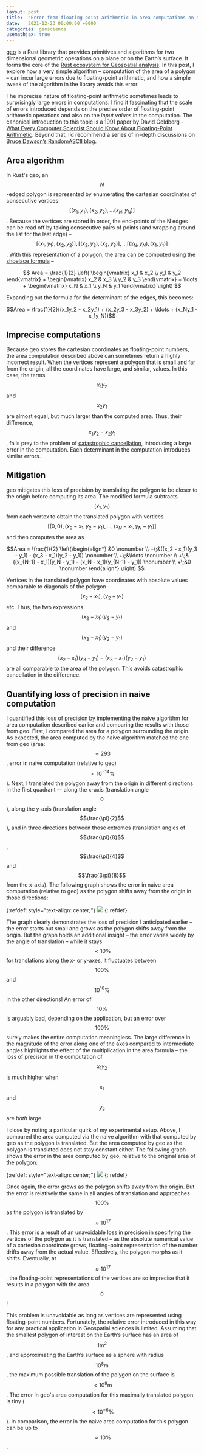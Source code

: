 ```yaml
---
layout: post
title:  "Error from floating-point arithmetic in area computations on the Earth’s surface"
date:   2021-12-23 00:00:00 +0000
categories: geoscience
usemathjax: true
---
```


[geo][lib-geo] is a Rust library that provides primitives and algorithms for two dimensional geometric operations on a plane or on the Earth’s surface. It forms the core of the [Rust ecosystem for Geospatial analysis][georust-org]. In this post, I explore how a very simple algorithm – computation of the area of a polygon – can incur large errors due to floating-point arithmetic, and how a simple tweak of the algorithm in the library avoids this error.

The imprecise nature of floating-point arithmetic sometimes leads to surprisingly large errors in computations. I find it fascinating that the scale of errors introduced depends on the precise order of floating-point arithmetic operations and also on the _input values_ in the computation. The canonical introduction to this topic is a 1991 paper by David Goldberg - [What Every Computer Scientist Should Know About Floating-Point Arithmetic][acm-goldberg]. Beyond that, I’d recommend a series of in-depth discussions on [Bruce Dawson’s RandomASCII blog][randomascii-fp].

## Area algorithm

In Rust's geo, an $$N$$-edged polygon is represented by enumerating the cartesian coordinates of consecutive vertices: $$[(x_1, y_1), (x_2, y_2), … (x_N, y_N)]$$. Because the vertices are stored in order, the end-points of the N edges can be read off by taking consecutive pairs of points (and wrapping around the list for the last edge) –  $$[(x_1, y_1), (x_2, y_2)], [(x_2, y_2), (x_3, y_3)], … [(x_N, y_N), (x_1, y_1)]$$. With this representation of a polygon, the area can be computed using the [shoelace formula][mathworld-polygonarea] –

$$
 Area = \frac{1}{2}
 \left(
    \begin{vmatrix}
    x_1 & x_2 \\
    y_1 & y_2
    \end{vmatrix}
    +
    \begin{vmatrix}
    x_2 & x_3 \\
    y_2 & y_3
    \end{vmatrix}
    +
    \ldots
    +
    \begin{vmatrix}
    x_N & x_1 \\
    y_N & y_1
    \end{vmatrix}
\right)
$$

Expanding out the formula for the determinant of the edges, this becomes:

$$Area = \frac{1}{2}((x_1y_2 - x_2y_1) + (x_2y_3 - x_3y_2) + \ldots + (x_Ny_1 - x_1y_N))$$

## Imprecise computations

Because geo stores the cartesian coordinates as floating-point numbers, the area computation described above can sometimes return a highly incorrect result. When the vertices represent a polygon that is small and far from the origin, all the coordinates have large, and similar, values. In this case, the terms $$x_1y_2$$ and $$x_2y_1$$ are almost equal, but much larger than the computed area. Thus, their difference, $$x_1y_2 - x_2y_1$$, falls prey to the problem of [catastrophic cancellation][wiki-catastrophic-cancellation], introducing a large error in the computation. Each determinant in the computation introduces similar errors.

## Mitigation

geo mitigates this loss of precision by translating the polygon to be closer to the origin before computing its area. The modified formula subtracts $$(x_1, y_1)$$ from each vertex to obtain the translated polygon with vertices $$[(0, 0), (x_2 - x_1, y_2 - y_1), \ldots, (x_N - x_1, y_N - y_1)]$$ and then computes the area as

$$Area = \frac{1}{2} \left(\begin{align*}
                  &0  \nonumber \\
                +\;&((x_2 - x_1)(y_3 - y_1) - (x_3 - x_1)(y_2 - y_1)) \nonumber \\
                +\;&\ldots \nonumber \\
                +\;&((x_{N-1} - x_1)(y_N - y_1) - (x_N - x_1)(y_{N-1} - y_1)) \nonumber \\
                +\;&0 \nonumber
        \end{align*} \right)
$$

Vertices in the translated polygon have coordinates with absolute values comparable to diagonals of the polygon -- $$(x_2 - x_1), (y_2 - y_1)$$ etc. Thus, the two expressions $$(x_2 - x_1)(y_3 - y_1)$$ and $$(x_3 - x_1)(y_2 - y_1)$$ and their difference $$(x_2 - x_1)(y_3 - y_1) - (x_3 - x_1)(y_2 - y_1)$$ are all comparable to the area of the polygon. This avoids catastrophic cancellation in the difference.

## Quantifying loss of precision in naive computation

I quantified this loss of precision by implementing the naive algorithm for area computation described earlier and comparing the results with those from geo. First, I compared the area for a polygon surrounding the origin. As expected, the area computed by the naive algorithm matched the one from geo (area: $$\approx 293$$, error in naive computation (relative to geo) $$\lt 10^{-14}\%$$). Next, I translated the polygon away from the origin in different directions in the first quadrant –- along the x-axis (translation angle $$0$$), along the y-axis (translation angle $$\frac{\pi}{2}$$), and in three directions between those extremes (translation angles of $$\frac{\pi}{8}$$, $$\frac{\pi}{4}$$ and $$\frac{3\pi}{8}$$ from the x-axis). The following graph shows the error in naive area computation (relative to geo) as the polygon shifts away from the origin in those directions:

{:refdef: style="text-align: center;"}
![](/assets/article_images/naive_area_error.svg)
{: refdef}

The graph clearly demonstrates the loss of precision I anticipated earlier – the error starts out small and grows as the polygon shifts away from the origin. But the graph holds an additional insight – the error varies widely by the angle of translation – while it stays $$\lt 10\%$$ for translations along the x- or y-axes, it fluctuates between $$100\%$$ and $$10^{16}\%$$ in the other directions! An error of $$10\%$$ is arguably bad, depending on the application, but an error over $$100\%$$ surely makes the entire computation meaningless. The large difference in the magnitude of the error along one of the axes compared to intermediate angles highlights the effect of the multiplication in the area formula – the loss of precision in the computation of $$x_1y_2$$ is much higher when $$x_1$$ and $$y_2$$ are _both_ large.

I close by noting a particular quirk of my experimental setup. Above, I compared the area computed via the naive algorithm with that computed by geo as the polygon is translated. But the area computed by geo as the polygon is translated does not stay constant either. The following graph shows the error in the area computed by geo, relative to the original area of the polygon:

{:refdef: style="text-align: center;"}
![](/assets/article_images/geo_area_error.svg)
{: refdef}

Once again, the error grows as the polygon shifts away from the origin. But the error is relatively the same in all angles of translation and approaches $$100\%$$ as the polygon is translated by $$\approx 10^{17}$$. This error is a result of an unavoidable loss in precision in specifying the vertices of the polygon as it is translated – as the absolute numerical value of a cartesian coordinate grows, floating-point representation of the number drifts away from the actual value. Effectively, the polygon morphs as it shifts. Eventually, at $$\approx 10^{17}$$, the floating-point representations of the vertices are so imprecise that it results in a polygon with the area $$0$$!

This problem is unavoidable as long as vertices are represented using floating-point numbers. Fortunately, the relative error introduced in this way for any practical application in Geospatial sciences is limited. Assuming that the smallest polygon of interest on the Earth’s surface has an area of $$1 \mathrm{m}^2$$, and approximating the Earth’s surface as a sphere with radius $$10^8 \mathrm{m}$$, the maximum possible translation of the polygon on the surface is $$\lt 10^9 \mathrm{m}$$. The error in geo's area computation for this maximally translated polygon is tiny ($$\lt 10^{-6}\%$$). In comparison, the error in the naive area computation for this polygon can be up to $$\approx 10\%$$.


[acm-goldberg]: https://dl.acm.org/doi/10.1145/103162.103163
[georust-org]: https://georust.org/
[lib-geo]: https://lib.rs/crates/geo
[mathworld-polygonarea]: https://mathworld.wolfram.com/PolygonArea.html
[randomascii-fp]: https://randomascii.wordpress.com/2012/02/25/comparing-floating-point-numbers-2012-edition/
[wiki-catastrophic-cancellation]: https://en.wikipedia.org/wiki/Catastrophic_cancellation